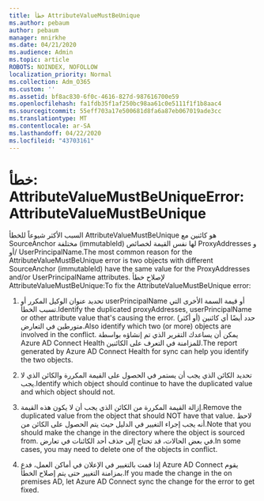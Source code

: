 ```yaml
---
title: خطأ AttributeValueMustBeUnique
ms.author: pebaum
author: pebaum
manager: mnirkhe
ms.date: 04/21/2020
ms.audience: Admin
ms.topic: article
ROBOTS: NOINDEX, NOFOLLOW
localization_priority: Normal
ms.collection: Adm_O365
ms.custom: ''
ms.assetid: bf8ac830-6f0c-4616-827d-987616700e59
ms.openlocfilehash: fa1fdb35f1af250bc98aa61c0e5111f1f1b8aac4
ms.sourcegitcommit: 55eff703a17e500681d8fa6a87eb067019ade3cc
ms.translationtype: MT
ms.contentlocale: ar-SA
ms.lasthandoff: 04/22/2020
ms.locfileid: "43703161"
---
```

# <a name="error-attributevaluemustbeunique"></a><span data-ttu-id="c79e4-102">خطأ: AttributeValueMustBeUnique</span><span class="sxs-lookup"><span data-stu-id="c79e4-102">Error: AttributeValueMustBeUnique</span></span>

<span data-ttu-id="c79e4-103">السبب الأكثر شيوعاً للخطأ AttributeValueMustBeUnique هو كائنين مع SourceAnchor مختلفة (immutableId) لها نفس القيمة لخصائص ProxyAddresses و /أو UserPrincipalName.</span><span class="sxs-lookup"><span data-stu-id="c79e4-103">The most common reason for the AttributeValueMustBeUnique error is two objects with different SourceAnchor (immutableId) have the same value for the ProxyAddresses and/or UserPrincipalName attributes.</span></span> <span data-ttu-id="c79e4-104">لإصلاح خطأ AttributeValueMustBeUnique:</span><span class="sxs-lookup"><span data-stu-id="c79e4-104">To fix the AttributeValueMustBeUnique error:</span></span>
  
1. <span data-ttu-id="c79e4-105">تحديد عنوان الوكيل المكرر أو userPrincipalName أو قيمة السمة الأخرى التي تسبب الخطأ.</span><span class="sxs-lookup"><span data-stu-id="c79e4-105">Identify the duplicated proxyAddresses, userPrincipalName or other attribute value that's causing the error.</span></span> <span data-ttu-id="c79e4-106">حدد أيضًا أي كائنين (أو أكثر) متورطين في التعارض.</span><span class="sxs-lookup"><span data-stu-id="c79e4-106">Also identify which two (or more) objects are involved in the conflict.</span></span> <span data-ttu-id="c79e4-107">يمكن أن يساعدك التقرير الذي تم إنشاؤه بواسطة Azure AD Connect Health للمزامنة في التعرف على الكائنين.</span><span class="sxs-lookup"><span data-stu-id="c79e4-107">The report generated by Azure AD Connect Health for sync can help you identify the two objects.</span></span>
    
2. <span data-ttu-id="c79e4-108">تحديد الكائن الذي يجب أن يستمر في الحصول على القيمة المكررة والكائن الذي لا يجب.</span><span class="sxs-lookup"><span data-stu-id="c79e4-108">Identify which object should continue to have the duplicated value and which object should not.</span></span>
    
3. <span data-ttu-id="c79e4-109">إزالة القيمة المكررة من الكائن الذي يجب أن لا يكون هذه القيمة.</span><span class="sxs-lookup"><span data-stu-id="c79e4-109">Remove the duplicated value from the object that should NOT have that value.</span></span> <span data-ttu-id="c79e4-110">لاحظ أنه يجب إجراء التغيير في الدليل حيث يتم الحصول على الكائن من.</span><span class="sxs-lookup"><span data-stu-id="c79e4-110">Note that you should make the change in the directory where the object is sourced from.</span></span> <span data-ttu-id="c79e4-111">في بعض الحالات، قد تحتاج إلى حذف أحد الكائنات في تعارض.</span><span class="sxs-lookup"><span data-stu-id="c79e4-111">In some cases, you may need to delete one of the objects in conflict.</span></span>
    
4. <span data-ttu-id="c79e4-112">إذا قمت بالتغيير في الإعلان في أماكن العمل، فدع Azure AD Connect يقوم بمزامنة التغيير حتى يتم إصلاح الخطأ.</span><span class="sxs-lookup"><span data-stu-id="c79e4-112">If you made the change in the on premises AD, let Azure AD Connect sync the change for the error to get fixed.</span></span>
    

